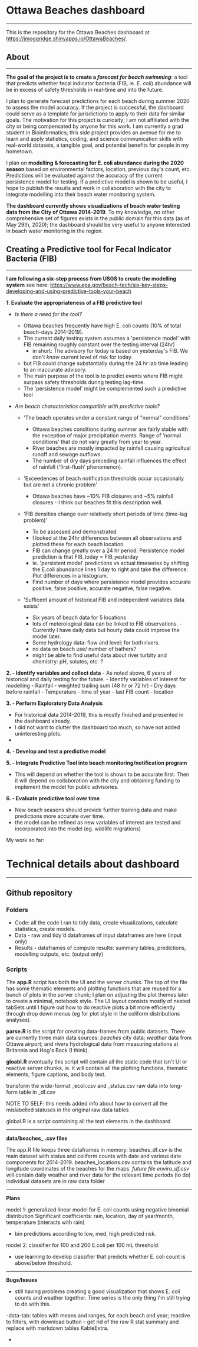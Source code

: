 # Ottawa Beaches dashboard
---

This is the repository for the Ottawa Beaches dashboard at https://jmoggridge.shinyapps.io/OttawaBeaches/.

## About 
---
**The goal of the project is to create a *forecast for beach swimming***: a tool that predicts whether fecal indicator bacteria (FIB, ie. *E. coli*) abundance will be in excess of safety thresholds in real-time and into the future.

I plan to generate forecast predictions for each beach during summer 2020 to assess the model accuracy. If the project is successful, the dashboard could serve as a template for jurisdictions to apply to their data for similar goals. The motivation for this project is curiosity; I am not affiliated with the city or being compensated by anyone for this work. I am currently a grad student in Bioinformatics; this side project provides an avenue for me to learn and apply statistics, coding, and science communication skills with real-world datasets, a tangible goal, and potential benefits for people in my hometown.

I plan on **modelling & forecasting for E. coli abundance during the 2020 season** based on environmental factors, location, previous day's count, etc. Predictions will be evaluated against the accuracy of the current persistence model for testing. If a predictive model is shown to be useful, I hope to publish the results and work in collaboration with the city to integrate modelling into their beach water monitoring system.

**The dashboard currently shows visualizations of beach water testing data from the City of Ottawa 2014-2019**. To my knowledge, no other comprehensive set of figures exists in the public domain for this data (as of May 29th, 2020); the dashboard should be very useful to anyone interested in beach water monitoring in the region.






## Creating a Predictive tool for Fecal Indicator Bacteria (FIB)
---

**I am following a six-step process from USGS to create the modelling system**
see here: https://www.epa.gov/beach-tech/six-key-steps-developing-and-using-predictive-tools-your-beach

**1. Evaluate the appropriateness of a FIB predictive tool**
  - *Is there a need for the tool?*
    - Ottawa beaches frequently have high E. coli counts (10% of total beach-days 2014-2019).
    - The current daily testing system assumes a 'persistence model' with FIB remaining roughly constant over the testing interval (24hr)
       - in short: The advisory for today is based on yesterday's FIB. We don't *know* current level of risk for today.
    - but FIB could change substantially during the 24 hr lab time leading to an inaccurate advisory.
    - The main purpose of the tool is to predict events where FIB might surpass safety thresholds during testing lag-time.
    - The 'persistence model' might be complemented such a predictive tool
   
  - *Are beach characteristics compatible with predictive tools?*
      - 'The beach operates under a constant range of "normal" conditions'
        - Ottawa beaches conditions during summer are fairly stable with the exception of major precipitation events. Range of 'normal conditions' that do not vary greatly from year to year.
        - River beaches are mostly impacted by rainfall causing agricultual runoff and sewage outflows.
        - The number of dry days preceding rainfall influences the effect of rainfall ('first-flush' phenomenon).
    
      - 'Exceedences of beach notification thresholds occur occasionally but are not a chronic problem'
        - Ottawa beaches have ~10% FIB closures and ~5% rainfall closures - I think our beaches fit this description well.
        
      - 'FIB densities change over relatively short periods of time (time-lag problem)'
        - To be assessed and demonstrated
        - I looked at the 24hr differences between all observations and plotted these for each beach location.
        - FIB can change greatly over a 24 hr period. Persistence model prediction is that FIB_today = FIB_yesterday
        - Ie. 'persistent model' predictions vs actual timeseries by shifting the E.coli abundance lines 1 day to right and take the difference. Plot differences in a histogram.
        - Find number of days where persistence model provides accurate positive, false positive, accurate negative, false negative.

     - 'Sufficent amount of historical FIB and independent variables data exists'
       - Six years of beach data for 5 locations
       - lots of meterological data can be linked to FIB observations. 
         -Currently I have daily data but hourly data could improve the model later.
       - Some hydrology data: flow and level; for both rivers.
       - no data on beach use/ number of bathers?
       - might be able to find useful data about river turbity and chemistry: pH, solutes, etc. ?

      
**2. - Identify variables and collect data**
    - As noted above, 6 years of historical and daily testing for the future.
    - Identify variables of interest for modelling
      - Rainfall - weighted trailing sum (48 hr or 72 hr)
      - Dry days before rainfall
      - Temperature
      - time of year
      - last FIB count
      - location
    
 **3. - Perform Exploratory Data Analysis**
   - For historical data 2014-2019, this is mostly finished and presented in the dashboard already.
   - I did not want to clutter the dashboard too much, so have not added uninteresting plots.
   - 
  
 **4. - Develop and test a predictive model**
  
 **5. - Integrate Predictive Tool into beach monitoring/notification program**
   - This will depend on whether the tool is shown to be accurate first. Then it will depend on collaboration with the city and obtaining funding to implement the model for public advisories.
  
 **6. - Evaluate predictive tool over time**
   - New beach seasons should provide further training data and make predictions more accurate over time.
   - the model can be refined as new variables of interest are tested and incorporated into the model (eg. wildlife migrations)

My work so far:
  




# Technical details about dashboard

---
## Github repository


### Folders

  - Code: all the code I ran to tidy data, create visualizations, calculate statistics, create models.
  - Data - raw and tidy'd dataframes of input dataframes are here (input only)
  - Results - dataframes of compute results: summary tables, predictions, modelling outputs, etc. (output only)

### Scripts

The **app.R** script has both the UI and the server chunks. The top of the file has some thematic elements and plotting functions that are reused for a bunch of plots in the server chunk; I plan on adjusting the plot themes later to create a minimal, notebook style. The UI layout consists mostly of nested tabSets until I figure out how to do reactive plots a bit more efficiently through drop down menus (eg for plot style in the coliform distributions analyses).

**parse.R** is the script for creating data-frames from public datasets. There are currently three main data sources: *beaches* city data; *weather* data from Ottawa airport; and *rivers* hydrological data from measuring stations at Britannia and Hog's Back (I think).
 
 **gloabl.R** eventually this script will contain all the static code that isn't UI or reactive server chunks, ie. it will contain all the plotting functions, thematic elements, figure captions, and body text.
 
 
 transform the wide-format _ecoli.csv and _status.csv raw data into long-form table in _df.csv 
 
 NOTE TO SELF: this needs added info about how to convert all the mislabelled statuses in the original raw data tables

global.R  is a script containing all the text elements in the dashboard

---
**data/beaches_ .csv files**

The app.R file keeps three dataframes in memory:
beaches_df.csv is the main dataset with status and coliform counts with date and various date components for 2014-2019.
beaches_locations.csv contains the latitude and longitude coordinates of the beaches for the maps.
*future file enviro_df.csv* will contain daily weather and river data for the relevant time periods (to do)
individual datasets are in raw data folder

---
**Plans**

model 1: generalized linear model for E. coli counts using negative binomial distribution
  Significant coefficients: rain, location, day of year/month, temperature (interacts with rain)
  - bin predictions according to low, med, high predicted risk.
  
model 2: classifier for 100 and 200 E.coli per 100 mL threshold.
  - use learning to develop classifier that predicts whether E. coli count is above/below threshold.
  
---

**Bugs/Issues**
 - still having problems creating a good visualization that shows E. coli counts and weather together. Time series is the only thing I'm still trying to do with this.
 
 -data-tab: tables with means and ranges, for each beach and year; reactive to filters, with download button
    - get rid of the raw R stat summary and replace with markdown tables KableExtra.
 
 -
 
